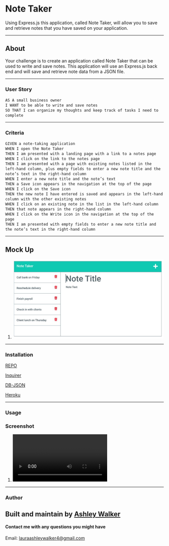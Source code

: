 # Note Taker
Using Express.js this application, called Note Taker, will allow you to save and retrieve notes that you have saved on your application.  

---
## About
Your challenge is to create an application called Note Taker that can be used to write and save notes. This application will use an Express.js back end and will save and retrieve note data from a JSON file.

---
### User Story
```
AS A small business owner
I WANT to be able to write and save notes
SO THAT I can organize my thoughts and keep track of tasks I need to complete
```

---
### Criteria
```
GIVEN a note-taking application
WHEN I open the Note Taker
THEN I am presented with a landing page with a link to a notes page
WHEN I click on the link to the notes page
THEN I am presented with a page with existing notes listed in the left-hand column, plus empty fields to enter a new note title and the note’s text in the right-hand column
WHEN I enter a new note title and the note’s text
THEN a Save icon appears in the navigation at the top of the page
WHEN I click on the Save icon
THEN the new note I have entered is saved and appears in the left-hand column with the other existing notes
WHEN I click on an existing note in the list in the left-hand column
THEN that note appears in the right-hand column
WHEN I click on the Write icon in the navigation at the top of the page
THEN I am presented with empty fields to enter a new note title and the note’s text in the right-hand column
```

---
## Mock Up
1. ![MockUp](/images/MockUp.JPG)

---
### Installation
[REPO]()

[Inquirer](http://www.npmjs.com/package/inquirer)

[DB-JSON](https://www.npmjs.com/package/db-json)

[Heroku](https://www.heroku.com/)

---

### Usage

### Screenshot
1. ![Demo Video](./images/NoteTaker%20video.webm)

---

### Author

Built and maintain by [Ashley Walker](https://github.com/lawalker4)
---

#### Contact me with any questions you might have
Email: lauraashleywalker4@gmail.com
